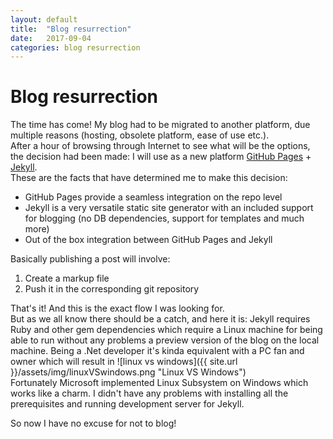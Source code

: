 ```yaml
---
layout: default
title:  "Blog resurrection"
date:   2017-09-04
categories: blog resurrection
---
```


Blog resurrection
====================

The time has come! My blog had to be migrated to another platform, due multiple reasons (hosting, obsolete platform, ease of use etc.).  
After a hour of browsing through Internet to see what will be the options, the decision had been made: I will use as a new platform [GitHub Pages](https://pages.github.com) + [Jekyll](https://jekyllrb.com).  
These are the facts that have determined me to make this decision:
 - GitHub Pages provide a seamless integration on the repo level
 - Jekyll is a very versatile static site generator with an included support for blogging (no DB dependencies, support for templates and much more)
 - Out of the box integration between GitHub Pages and Jekyll
 
 Basically publishing a post will involve:
 1. Create a markup file
 2. Push it in the corresponding git repository
 
 That's it! And this is the exact flow I was looking for.  
  But as we all know there should be a catch, and here it is: Jekyll requires Ruby and other gem dependencies which require a Linux machine for being able to run without any problems a preview version of the blog on the local machine. Being a .Net developer it's kinda equivalent with a PC fan and owner which will result in ![linux vs windows]({{ site.url }}/assets/img/linuxVSwindows.png "Linux VS Windows")  
  Fortunately Microsoft implemented Linux Subsystem on Windows which works like a charm. I didn't have any problems with installing all the prerequisites and running development server for Jekyll.

So now I have no excuse for not to blog! 

<script>
var disqus_config = function () {
this.page.url = blog-resurrection;  // Replace PAGE_URL with your page's canonical URL variable
this.page.identifier = blog-resurrection; // Replace PAGE_IDENTIFIER with your page's unique identifier variable
};
</script>